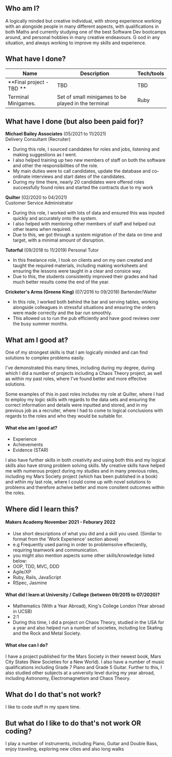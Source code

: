 ## Who am I?

A logically minded but creative individual, with strong experience working with an alongside people in many different aspects, with qualifications in both Maths and currently studying one of the best Software Dev bootcamps around, and personal hobbies in many creative endeavours. G
ood in any situation, and always working to improve my skills and experience.

## What have I done?

| Name                         | Description                                         | Tech/tools        |
| ---------------------------- | -----------------                                   | ----------------- |
| **Final project - TBD **     | TBD                                                 | TBD               |
| Terminal Minigames.          | Set of small minigames to be played in the terminal | Ruby              |

## What have I done (but also been paid for)?

**Michael Bailey Associates** (05/2021 to 11/2021)  
Delivery Consultant (Recruiter)

- During this role, I sourced candidates for roles and jobs, listening and making suggestions as I went.
- I also helped training up two new members of staff on both the software and other the responsibilities of the role.
- My main duties were to call candidates, update the database and co-ordinate interviews and start dates of the candidates.
- During my time there, nearly 20 candidates were offered roles successfully found roles and started the contracts due to my work

**Quilter** (02/2020 to 04/2021)  
Customer Service Administrator

- During this role, I worked with lots of data and ensured this was inputed quickly and accurately onto the system.
- I also helped with mentoring other members of staff and helped out other teams when required.
- Due to this, we got through a system migration of the data on time and target, with a minimal amount of disruption.

**Tutorful** (09/2018 to 11/2019)
Personal Tutor

- In this freelance role, I took on clients and on my own created and taught the required materials, including making worksheets and ensuring the lessons were taught in a clear and consice way.
- Due to this, the students consistently improved their grades and had much better results come the end of the year.

**Cricketer's Arms (Greene King)** (07/2016 to 09/2018)
Bartender/Waiter

- In this role, I worked both behind the bar and serving tables, working alongside colleagues in stressful situations and ensuring the orders were made correctly and the bar run smoothly.
- This allowed us to run the pub efficiently and have good reviews over the busy summer months.

## What am I good at?

One of my strongest skills is that I am logically minded and can find solutions to complex problems easily. 

I've demonstrated this many times, including during my degree, during which I did a number of projects including a Chaos Theory project, as well as within my past roles, where I've found better and more effective solutions.

Some examples of this in past roles includes my role at Quilter, where I had to employ my logic skills with regards to the data sets and ensuring the correct information and details were inputted and stored, and in my previous job as a recruiter, where I had to come to logical conclusions with regards to the roles and who they would be suitable for.


#### What else am I good at?

- Experience
- Achievements
- Evidence (STAR)

I also have further skills in both creativity and using both this and my logical skills also have strong problem solving skills. 
My creative skills have helped me with numerous project during my studies and in many previous roles, including my Mars Society project (which has been published in a book) and wthin my last role, where I could come up with novel solutions to problems and therefore acheive better and more consitent outcomes within the roles.

## Where did I learn this?

#### Makers Academy November 2021 - Feburary 2022
- Use short descriptions of what you did and a skill you used. (Similar to format from the 'Work Experience' section above)
- e.g Frequently used paring in order to problemsolve effeciently, requiring teamwork and communication.
- you might also mention aspects some other skills/knowledge listed below: 
- OOP, TDD, MVC, DDD
- Agile/XP
- Ruby, Rails, JavaScript
- RSpec, Jasmine

#### What did I learn at University / College (between 09/2015 to 07/2020)?

- Mathematics (With a Year Abroad), King's College London (Year abroad in UCSB)
- 2:1
- During this time, I did a project on Chaos Theory, studied in the USA for a year and also helped run a number of societies, including Ice Skating and the
  Rock and Metal Society.

#### What else can I do?

I have a project published for the Mars Society in their newest book, Mars City States (New Societies for a New World). I also have a number of music qualifications including Grade 7 Piano and Grade 5 Guitar. Further to this, I also studied other subjects at a university level during my year abroad, including Astronomy, Electromagnetism and Chaos Theory.

## What do I do that's not work?

I like to code stuff in my spare time.

## But what do I like to do that's not work OR coding?

I play a number of instruments, including Piano, Guitar and Double Bass, enjoy traveling, exploring new cities and also long walks
